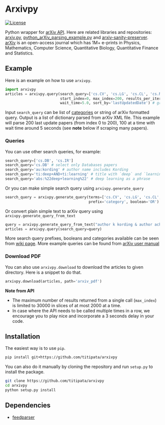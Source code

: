 # Arxivpy

[![License](https://img.shields.io/badge/license-MIT-blue.svg?style=flat)](https://github.com/titipata/arxivpy/blob/master/LICENSE)

Python wrapper for [arXiv API](http://arxiv.org/help/api/index).
Here are related libraries and repositories: [arxiv.py](https://github.com/lukasschwab/arxiv.py),
[python_arXiv_parsing_example.py](https://arxiv.org/help/api/examples/python_arXiv_parsing_example.txt)
and [arxiv-sanity-preserver](https://github.com/karpathy/arxiv-sanity-preserver).
[arXiv](http://arxiv.org/) is an open-access journal which has 1M+ e-prints in
Physics, Mathematics, Computer Science, Quantitative Biology,
Quantitative Finance and Statistics.

## Example

Here is an example on how to use `arxivpy`.

```python
import arxivpy
articles = arxivpy.query(search_query=['cs.CV', 'cs.LG', 'cs.CL', 'cs.NE', 'stat.ML'],
                         start_index=0, max_index=200, results_per_iteration=100,
                         wait_time=5.0, sort_by='lastUpdatedDate') # grab 200 articles
```

Input `search_query` can be list of [categories](https://github.com/titipata/arxivpy/wiki)
or string of arXiv formatted query. Output is a list of dictionary parsed from arXiv XML file.
This example will parse 200 last update papers (from index 0 to 200), 100 at a time with wait time
around 5 seconds (see **note** below if scraping many papers).

### Queries

You can use other search queries, for example:

```python
search_query=['cs.DB', 'cs.IR']
search_query='cs.DB' # select only Databases papers
search_query='au:kording' # author name includes Kording
search_query='ti:deep+AND+ti:learning' # title with `deep` and `learning`
search_query='abs:%22deep+learning%22' # deep learning as a phrase
```

Or you can make simple search query using `arxivpy.generate_query`

```python
search_query = arxivpy.generate_query(terms=['cs.CV', 'cs.LG', 'cs.CL', 'cs.NE', 'stat.ML'],
                                      prefix='category', boolean='OR')
```

Or convert plain simple text to arXiv query using `arxivpy.generate_query_from_text`

```python
query = arxivpy.generate_query_from_text("author k kording & author achakulvisut & title science & abstract recommendation") # awesome paper
articles = arxivpy.query(search_query=query)
```

More search query prefixes, booleans and categories available can be seen
from [wiki page](https://github.com/titipata/arxivpy/wiki). More example queries
can be found from [arXiv user manual](http://arxiv.org/help/api/user-manual)

### Download PDF

You can also use `arxivpy.download` to download the articles to given directory.
Here is a snippet to do that.

```python
arxivpy.download(articles, path='arxiv_pdf')
```

**Note from API**

- The maximum number of results returned from a single call (`max_index`)
is limited to 30000 in slices of at most 2000 at a time.
- In case where the API needs to be called multiple times in a row,
we encourage you to play nice and incorporate a 3 seconds delay in your code.

## Installation

The easiest way is to use `pip`.

```bash
pip install git+https://github.com/titipata/arxivpy
```

You can also do it manually by cloning the repository and run `setup.py` to install the package.

```bash
git clone https://github.com/titipata/arxivpy
cd arxivpy
python setup.py install
```

## Dependencies

- [feedparser](https://github.com/kurtmckee/feedparser)
